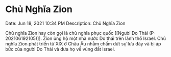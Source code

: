 # Chủ Nghĩa Zion

Date: Jun 18, 2021 10:34 PM
Description: Chủ Nghĩa Zion

Chủ nghĩa Zion hay còn gọi là chủ nghĩa phục quốc [[Người Do Thái (P-202106192105)]]. Zion ủng hộ một nhà nước Do thái trên lãnh thổ Israel. Chủ nghĩa Zion phát triển từ XIX ở Châu Âu nhằm chấm dứt sự lưu đày và bị áp bức của người Do Thái và đưa họ về vùng đất Israel.